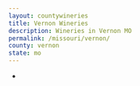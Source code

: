 ```yaml
---
layout: countywineries
title: Vernon Wineries
description: Wineries in Vernon MO
permalink: /missouri/vernon/
county: vernon
state: mo
---
```

-
